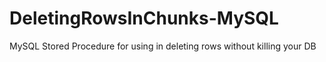# DeletingRowsInChunks-MySQL
MySQL Stored Procedure for using in deleting rows without killing your DB
